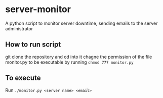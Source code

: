 # server-monitor
A python script to monitor server downtime, sending emails to the server administrator 

## How to run script
git clone the repository and cd into it
chagne the permission of the file monitor.py to be executable by running `chmod 777 monitor.py`

## To execute
Run `./monitor.py <server name> <email>`
